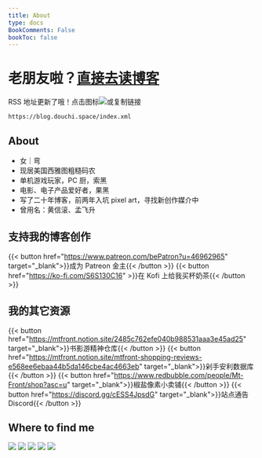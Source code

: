 ```yaml
---
title: About
type: docs
BookComments: False
bookToc: false
---
```

# 老朋友啦？[直接去读博客](/posts/)
RSS 地址更新了哦！点击图标[![](https://douchi.sfo3.cdn.digitaloceanspaces.com/random/logo/rss.png)](https://blog.douchi.space/index.xml)或复制链接 
```
https://blog.douchi.space/index.xml
```
## About
<!-- ![](dino.gif) -->
- 女｜弯
- 现居美国西雅图粗糙码农
- 单机游戏玩家，PC 厨，索黑
- 电影、电子产品爱好者，果黑
- 写了二十年博客，前两年入坑 pixel art，寻找新创作媒介中
- 曾用名：黄信滚、孟飞升

## 支持我的博客创作
{{< button href="https://www.patreon.com/bePatron?u=46962965" target="_blank">}}成为 Patreon 金主{{< /button >}}
{{< button href="https://ko-fi.com/S6S130C16" >}}在 Kofi 上给我买杯奶茶{{< /button >}}

## 我的其它资源
{{< button href="https://mtfront.notion.site/2485c762efe040b988531aaa3e45ad25" target="_blank">}}书影游精神仓库{{< /button >}}
{{< button href="https://mtfront.notion.site/mtfront-shopping-reviews-e568ee6ebaa44b5da146cbe4ac4663eb" target="_blank">}}剁手安利数据库{{< /button >}}
{{< button href="https://www.redbubble.com/people/Mt-Front/shop?asc=u" target="_blank">}}椒盐像素小卖铺{{< /button >}}
{{< button href="https://discord.gg/cESS4JpsdG" target="_blank">}}站点通告 Discord{{< /button >}}

## Where to find me
[![](https://douchi.sfo3.cdn.digitaloceanspaces.com/random/logo/rss.png)](https://blog.douchi.space/index.xml)
[![](https://douchi.sfo3.cdn.digitaloceanspaces.com/random/logo/mastodon.png)](https://douchi.space/@mtfront)
[![](https://douchi.sfo3.cdn.digitaloceanspaces.com/random/logo/telegram.png)](https://t.me/mtfront)
[![](https://douchi.sfo3.cdn.digitaloceanspaces.com/random/logo/douban.png)](https://www.douban.com/people/mfcndw/)
[![](https://douchi.sfo3.cdn.digitaloceanspaces.com/random/logo/discord.png)](https://discord.gg/cESS4JpsdG)

